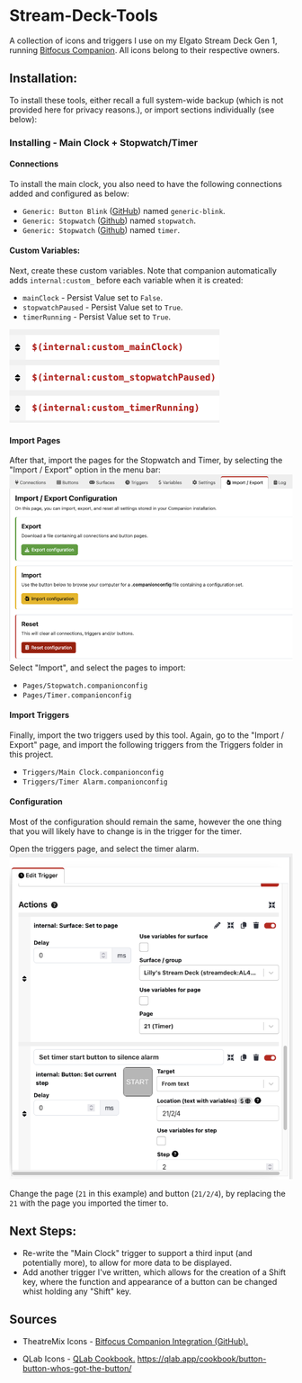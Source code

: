 # Stream-Deck-Tools

A collection of icons and triggers I use on my Elgato Stream Deck Gen 1, running [Bitfocus Companion](https://bitfocus.io/companion).
All icons belong to their respective owners.

## Installation:

To install these tools, either recall a full system-wide backup (which is not provided here for privacy reasons.), or import sections individually (see below):

### Installing - Main Clock + Stopwatch/Timer

#### Connections

To install the main clock, you also need to have the following connections added and configured as below:

- `Generic: Button Blink` ([GitHub](https://github.com/bitfocus/companion-module-generic-blink/)) named `generic-blink`.
- `Generic: Stopwatch` ([Github]()) named `stopwatch`.
- `Generic: Stopwatch` ([Github]()) named `timer`.

#### Custom Variables:

Next, create these custom variables. Note that companion automatically adds `internal:custom_` before each variable when it is created:

- `mainClock` - Persist Value set to `False`.
- `stopwatchPaused` - Persist Value set to `True`.
- `timerRunning` - Persist Value set to `True`.

![The variables to add.](<Docs/Screenshots/Installing Main Clock Variables.png>)

#### Import Pages

After that, import the pages for the Stopwatch and Timer, by selecting the "Import / Export" option in the menu bar:
![The Import/Export Page.](<Docs/Screenshots/Import Export Page.png>)
Select "Import", and select the pages to import:

- `Pages/Stopwatch.companionconfig`
- `Pages/Timer.companionconfig`

#### Import Triggers

Finally, import the two triggers used by this tool. Again, go to the "Import / Export" page, and import the following triggers from the Triggers folder in this project.

- `Triggers/Main Clock.companionconfig`
- `Triggers/Timer Alarm.companionconfig`

#### Configuration

Most of the configuration should remain the same, however the one thing that you will likely have to change is in the trigger for the timer.

Open the triggers page, and select the timer alarm.
![The trigger settings that can be changed.](<Docs/Screenshots/Configuring Timer Alarm Trigger.png>)

Change the page (`21` in this example) and button (`21/2/4`), by replacing the `21` with the page you imported the timer to.

## Next Steps:

- Re-write the "Main Clock" trigger to support a third input (and potentially more), to allow for more data to be displayed.
- Add another trigger I've written, which allows for the creation of a Shift key, where the function and appearance of a button can be changed whist holding any "Shift" key.

## Sources

- TheatreMix Icons - [Bitfocus Companion Integration (GitHub).](https://github.com/bitfocus/companion-module-mixtech-theatremix/)

- QLab Icons - [QLab Cookbook.](https://qlab.app/cookbook/downloads/qlab-icons-v5.zip)
  https://qlab.app/cookbook/button-button-whos-got-the-button/
